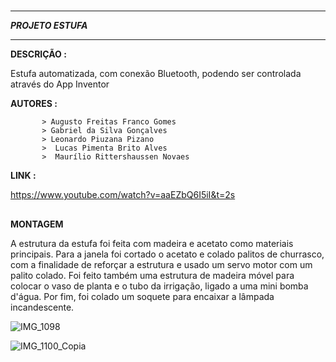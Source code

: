 # 

   
***
           
***__PROJETO ESTUFA__***
***



**DESCRIÇÃO :**

Estufa automatizada, com conexão Bluetooth, podendo ser controlada através do App Inventor

**AUTORES :**  

           > Augusto Freitas Franco Gomes
           > Gabriel da Silva Gonçalves
           > Leonardo Piuzana Pizano
           >  Lucas Pimenta Brito Alves
           >  Maurílio Rittershaussen Novaes

**LINK :** 

https://www.youtube.com/watch?v=aaEZbQ6I5iI&t=2s
## 
****MONTAGEM****

A estrutura da estufa foi feita com madeira e acetato como materiais principais. Para a janela foi cortado o acetato e colado palitos de churrasco, com a finalidade de reforçar a estrutura e usado um servo motor com um palito colado. Foi feito também uma estrutura de madeira móvel para colocar o vaso de planta e o tubo da irrigação, ligado a uma mini bomba d'água. Por fim, foi colado um soquete para encaixar a lâmpada incandescente.


![IMG_1098](https://user-images.githubusercontent.com/66980562/177923107-d3a39985-8909-4ea9-a957-726968c176d0.JPEG)

![IMG_1100_Copia](https://user-images.githubusercontent.com/66980562/177923477-51a268ba-e841-4352-84c3-fc6b6dc844a1.JPEG)

